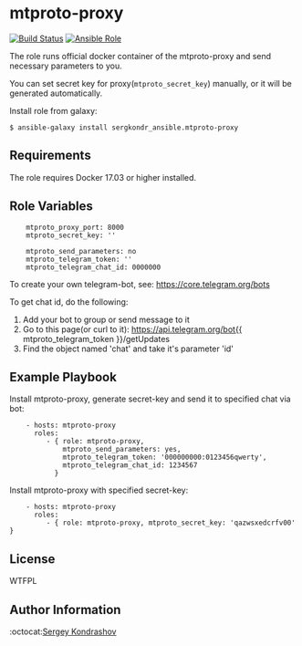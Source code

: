 mtproto-proxy
=========
[![Build Status](https://travis-ci.com/sergkondr-ansible/mtproto-proxy.svg?branch=master)](https://travis-ci.com/sergkondr-ansible/mtproto-proxy)
[![Ansible Role](https://img.shields.io/ansible/role/d/26551.svg)](https://galaxy.ansible.com/sergkondr-ansible/mtproto-proxy/)

The role runs official docker container of the mtproto-proxy and send necessary parameters to you.

You can set secret key for proxy(`mtproto_secret_key`) manually, or it will be generated automatically.

Install role from galaxy:
```
$ ansible-galaxy install sergkondr_ansible.mtproto-proxy
```

Requirements
------------
The role requires Docker 17.03 or higher installed.

Role Variables
--------------
```
    mtproto_proxy_port: 8000
    mtproto_secret_key: ''

    mtproto_send_parameters: no
    mtproto_telegram_token: ''
    mtproto_telegram_chat_id: 0000000
```

To create your own telegram-bot, see: https://core.telegram.org/bots

To get chat id, do the following:
1. Add your bot to group or send message to it
2. Go to this page(or curl to it): https://api.telegram.org/bot{{ mtproto_telegram_token }}/getUpdates
3. Find the object named 'chat' and take it's parameter 'id'

Example Playbook
----------------

Install mtproto-proxy, generate secret-key and send it to specified chat via bot:
```
    - hosts: mtproto-proxy
      roles:
         - { role: mtproto-proxy, 
             mtproto_send_parameters: yes, 
             mtproto_telegram_token: '000000000:0123456qwerty', 
             mtproto_telegram_chat_id: 1234567 
           }
```

Install mtproto-proxy with specified secret-key:
```
    - hosts: mtproto-proxy
      roles:
         - { role: mtproto-proxy, mtproto_secret_key: 'qazwsxedcrfv00' }
```

License
-------

WTFPL

Author Information
------------------

:octocat:[Sergey Kondrashov](https://github.com/sergkondr)
